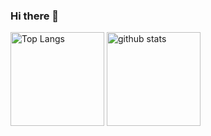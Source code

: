 ### Hi there 👋

<p align="left"> 
  <img alt="Top Langs" height="150px" src="https://github-readme-stats.vercel.app/api/top-langs/?username=yuzukiimai&layout=compact&show_icons=true&theme=bear" />
  <img alt="github stats" height="150px" src="https://github-readme-stats.vercel.app/api?username=yuzukiimai&theme=bear&show_icons=ture" />
</p>

<!--
**yuzukiimai/yuzukiimai** is a ✨ _special_ ✨ repository because its `README.md` (this file) appears on your GitHub profile.

Here are some ideas to get you started:

- 🔭 I’m currently working on ...
- 🌱 I’m currently learning ...
- 👯 I’m looking to collaborate on ...
- 🤔 I’m looking for help with ...
- 💬 Ask me about ...
- 📫 How to reach me: ...
- 😄 Pronouns: ...
- ⚡ Fun fact: ...
-->
